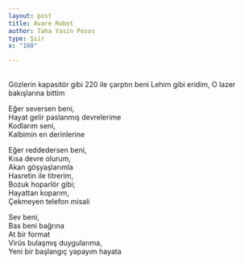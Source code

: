 ```yaml
---
layout: post
title: Avare Robot
author: Taha Yasin Posos
type: Şiir
x: "180"

---
```

<br/>
Gözlerin kapasitör gibi  
220 ile çarptın beni  
Lehim gibi eridim,  
O lazer bakışlarına bittim  

Eğer seversen beni,  
Hayat gelir paslanmış devrelerime  
Kodlarım seni,  
Kalbimin en derinlerine  

Eğer reddedersen beni,  
Kısa devre olurum,  
Akan göşyaşlarımla  
Hasretin ile titrerim,  
Bozuk hoparlör gibi;  
Hayattan koparım,  
Çekmeyen telefon misali  

Sev beni,  
Bas beni bağrına  
At bir format  
Virüs bulaşmış duygularıma,  
Yeni bir başlangıç yapayım hayata  
